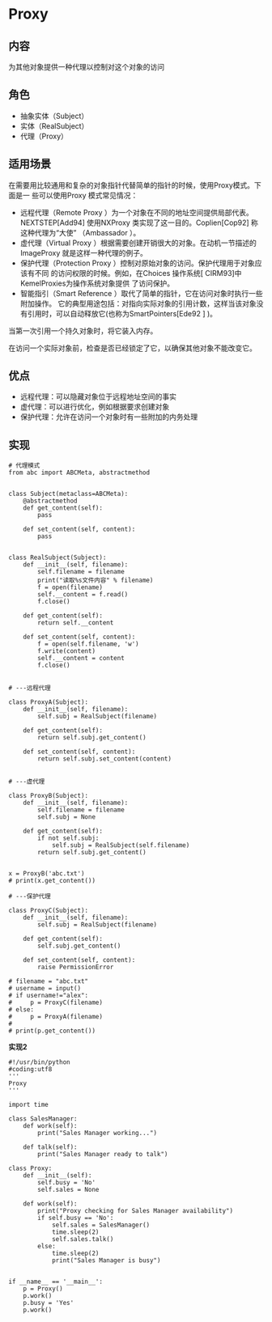 # Proxy

## 内容

为其他对象提供一种代理以控制对这个对象的访问

## 角色

- 抽象实体（Subject）
- 实体（RealSubject）
- 代理（Proxy）

## 适用场景

在需要用比较通用和复杂的对象指针代替简单的指针的时候，使用Proxy模式。下面是一 些可以使用Proxy 模式常见情况： 

- 远程代理（Remote Proxy ）为一个对象在不同的地址空间提供局部代表。 NEXTSTEP[Add94] 使用NXProxy 类实现了这一目的。Coplien[Cop92] 称这种代理为“大使” （Ambassador ）。 
- 虚代理（Virtual Proxy ）根据需要创建开销很大的对象。在动机一节描述的ImageProxy 就是这样一种代理的例子。 
- 保护代理（Protection Proxy ）控制对原始对象的访问。保护代理用于对象应该有不同 的访问权限的时候。例如，在Choices 操作系统[ CIRM93]中KemelProxies为操作系统对象提供 了访问保护。 
- 智能指引（Smart Reference ）取代了简单的指针，它在访问对象时执行一些附加操作。 它的典型用途包括：对指向实际对象的引用计数，这样当该对象没有引用时，可以自动释放它(也称为SmartPointers[Ede92 ] )。

 当第一次引用一个持久对象时，将它装入内存。

 在访问一个实际对象前，检查是否已经锁定了它，以确保其他对象不能改变它。

## 优点

- 远程代理：可以隐藏对象位于远程地址空间的事实
- 虚代理：可以进行优化，例如根据要求创建对象
- 保护代理：允许在访问一个对象时有一些附加的内务处理

## 实现

```
# 代理模式
from abc import ABCMeta, abstractmethod


class Subject(metaclass=ABCMeta):
    @abstractmethod
    def get_content(self):
        pass

    def set_content(self, content):
        pass


class RealSubject(Subject):
    def __init__(self, filename):
        self.filename = filename
        print("读取%s文件内容" % filename)
        f = open(filename)
        self.__content = f.read()
        f.close()

    def get_content(self):
        return self.__content

    def set_content(self, content):
        f = open(self.filename, 'w')
        f.write(content)
        self.__content = content
        f.close()


# ---远程代理

class ProxyA(Subject):
    def __init__(self, filename):
        self.subj = RealSubject(filename)

    def get_content(self):
        return self.subj.get_content()

    def set_content(self, content):
        return self.subj.set_content(content)


# ---虚代理

class ProxyB(Subject):
    def __init__(self, filename):
        self.filename = filename
        self.subj = None

    def get_content(self):
        if not self.subj:
            self.subj = RealSubject(self.filename)
        return self.subj.get_content()


x = ProxyB('abc.txt')
# print(x.get_content())

# ---保护代理

class ProxyC(Subject):
    def __init__(self, filename):
        self.subj = RealSubject(filename)

    def get_content(self):
        self.subj.get_content()

    def set_content(self, content):
        raise PermissionError

# filename = "abc.txt"
# username = input()
# if username!="alex":
#     p = ProxyC(filename)
# else:
#     p = ProxyA(filename)
#
# print(p.get_content())
```

**实现2**

```
#!/usr/bin/python
#coding:utf8
'''
Proxy
'''
 
import time
 
class SalesManager:
    def work(self):
        print("Sales Manager working...")
 
    def talk(self):
        print("Sales Manager ready to talk")
 
class Proxy:
    def __init__(self):
        self.busy = 'No'
        self.sales = None
 
    def work(self):
        print("Proxy checking for Sales Manager availability")
        if self.busy == 'No':
            self.sales = SalesManager()
            time.sleep(2)
            self.sales.talk()
        else:
            time.sleep(2)
            print("Sales Manager is busy")
 
 
if __name__ == '__main__':
    p = Proxy()
    p.work()
    p.busy = 'Yes'
    p.work()
```

